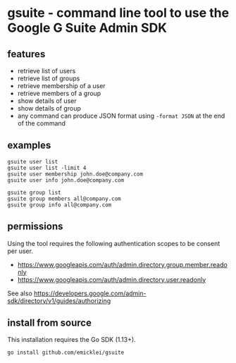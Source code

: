 # gsuite - command line tool to use the Google G Suite Admin SDK

## features

- retrieve list of users
- retrieve list of groups
- retrieve membership of a user
- retrieve members of a group
- show details of user
- show details of group
- any command can produce JSON format using `-format JSON` at the end of the command

## examples

    gsuite user list
    gsuite user list -limit 4
    gsuite user membership john.doe@company.com
    gsuite user info john.doe@company.com

    gsuite group list    
    gsuite group members all@company.com
    gsuite group info all@company.com

## permissions

Using the tool requires the following authentication scopes to be consent per user.

- https://www.googleapis.com/auth/admin.directory.group.member.readonly
- https://www.googleapis.com/auth/admin.directory.user.readonly

See also https://developers.google.com/admin-sdk/directory/v1/guides/authorizing

## install from source

This installation requires the Go SDK (1.13+).

    go install github.com/emicklei/gsuite
